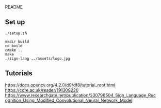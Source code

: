 README

## Set up
```
./setup.sh

mkdir build
cd build
cmake ..
make
./sign-lang ../assets/logo.jpg
```

## Tutorials
https://docs.opencv.org/4.2.0/d9/df8/tutorial_root.html
https://core.ac.uk/reader/191309220
https://www.researchgate.net/publication/330796504_Sign_Language_Recognition_Using_Modified_Convolutional_Neural_Network_Model
